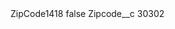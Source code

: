 <?xml version="1.0" encoding="UTF-8"?>
<CustomMetadata xmlns="http://soap.sforce.com/2006/04/metadata" xmlns:xsi="http://www.w3.org/2001/XMLSchema-instance" xmlns:xsd="http://www.w3.org/2001/XMLSchema">
    <label>ZipCode1418</label>
    <protected>false</protected>
    <values>
        <field>Zipcode__c</field>
        <value xsi:type="xsd:string">30302</value>
    </values>
</CustomMetadata>
